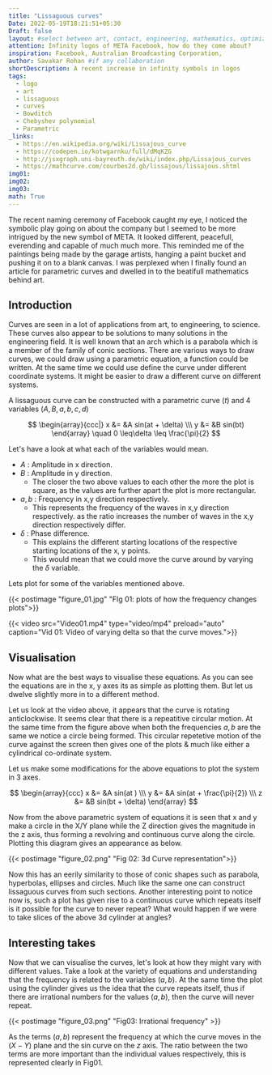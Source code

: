 ```yaml
---
title: "Lissaguous curves"
Date: 2022-05-19T18:21:51+05:30
Draft: false
layout: #select between art, contact, engineering, mathematics, optimization, sports
attention: Infinity logos of META Facebook, how do they come about?
inspiration: Facebook, Australian Broadcasting Corporation,
author: Savakar Rohan #if any collaboration
shortDescription: A recent increase in infinity symbols in logos
tags:
  - logo
  - art
  - lissaguous
  - curves
  - Bowditch
  - Chebyshev polynomial
  - Parametric
_links:
  - https://en.wikipedia.org/wiki/Lissajous_curve
  - https://codepen.io/kotwgarnku/full/dMqKZG
  - http://jsxgraph.uni-bayreuth.de/wiki/index.php/Lissajous_curves
  - https://mathcurve.com/courbes2d.gb/lissajous/lissajous.shtml
img01:
img02:
img03:
math: True
---
```


The recent naming ceremony of Facebook caught my eye, I noticed the symbolic play going on about the company but I seemed to be more intrigued by the new symbol of META. It looked different, peacefull, everending and capable of much much more. This reminded me of the paintings being made by the garage artists, hanging a paint bucket and pushing it on to a blank canvas. I was perplexed when I finally found an article for parametric curves and dwelled in to the beatifull mathematics behind art.

## Introduction

Curves are seen in a lot of applications from art, to engineering, to science. These curves also appear to be solutions to many solutions in the engineering field. It is well known that an arch which is a parabola which is a member of the family of conic sections. There are various ways to draw curves, we could draw using a parametric equation, a function could be written. At the same time we could use define the curve under different coordinate systems. It might be easier to draw a different curve on different systems.

A lissaguous curve can be constructed with a parametric curve $(t)$ and 4 variables $( A, B, a, b, c, d )$

$$
	\begin{array}{ccc|}
		  x &= &A sin(at + \delta) \\\
		  y &= &B sin(bt)
	\end{array}
	\quad 0 \leq\delta \leq \frac{\pi}{2}
$$

Let's have a look at what each of the variables would mean.

- $A$ : Amplitude in x direction.
- $B$ : Amplitude in y direction.
  - The closer the two above values to each other the more the plot is square, as the values are further apart the plot is more rectangular.
- $a,b$ : Frequency in x,y direction respectively.
  - This represents the frequency of the waves in x,y direction respectively. as the ratio increases the number of waves in the x,y direction respectively differ.
- $\delta$ : Phase difference.
  - This explains the different starting locations of the respective starting locations of the x, y points.
  - This would mean that we could move the curve around by varying the $\delta$ variable.

Lets plot for some of the variables mentioned above.

{{< postimage "figure_01.jpg" "FIg 01: plots of how the frequency changes plots">}}

{{< video src="Video01.mp4" type="video/mp4" preload="auto" caption="Vid 01: Video of varying delta so that the curve moves.">}}

## Visualisation

Now what are the best ways to visualise these equations. As you can see the equations are in the x, y axes its as simple as plotting them. But let us dwelve slightly more in to a different method.

Let us look at the video above, it appears that the curve is rotating anticlockwise. It seems clear that there is a repeatitive circular motion. At the same time from the figure above when both the frequencies $a,b$ are the same we notice a circle being formed. This circular repetetive motion of the curve against the screen then gives one of the plots & much like either a cylindrical co-ordinate system.

Let us make some modifications for the above equations to plot the system in 3 axes.

$$
\begin{array}{ccc}
  x &= &A sin(at ) \\\
  y &= &A sin(at + \frac{\pi}{2}) \\\
  z &= &B sin(bt + \delta)
\end{array}
$$

Now from the above parametric system of equations it is seen that x and y make a circle in the X/Y plane while the Z direction gives the magnitude in the z axis, thus forming a revolving and continuous curve along the circle. Plotting this diagram gives an appearance as below.

{{< postimage "figure_02.png" "Fig 02: 3d Curve representation">}}

Now this has an eerily similarity to those of conic shapes such as parabola, hyperbolas, ellipses and circles. Much like the same one can construct lissaguous curves from such sections. Another interesting point to notice now is, such a plot has given rise to a continuous curve which repeats itself is it possible for the curve to never repeat?
What would happen if we were to take slices of the above 3d cylinder at angles?

## Interesting takes

Now that we can visualise the curves, let's look at how they might vary with different values. Take a look at the variety of equations and understanding that the frequency is related to the variables $(a,b)$. At the same time the plot using the cylinder gives us the idea that the curve repeats itself, thus if there are irrational numbers for the values $(a,b)$, then the curve will never repeat.

{{< postimage "figure_03.png" "Fig03: Irrational frequency" >}}

As the terms $(a,b)$ represent the frequency at which the curve moves in the $(X-Y)$ plane and the sin curve on the $z$ axis. The ratio between the two terms are more important than the individual values respectively, this is represented clearly in Fig01.
